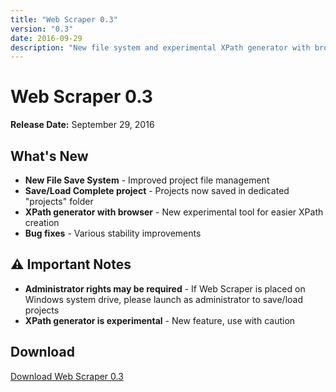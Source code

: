 ```yaml
---
title: "Web Scraper 0.3"
version: "0.3"
date: 2016-09-29
description: "New file system and experimental XPath generator with browser integration"
---
```


# Web Scraper 0.3

**Release Date:** September 29, 2016

## What's New

- **New File Save System** - Improved project file management
- **Save/Load Complete project** - Projects now saved in dedicated "projects" folder
- **XPath generator with browser** - New experimental tool for easier XPath creation
- **Bug fixes** - Various stability improvements

## ⚠️ Important Notes

- **Administrator rights may be required** - If Web Scraper is placed on Windows system drive, please launch as administrator to save/load projects
- **XPath generator is experimental** - New feature, use with caution

## Download

[Download Web Scraper 0.3](https://example.com/download)
